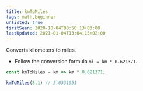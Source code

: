 ```yaml
---
title: kmToMiles
tags: math,beginner
unlisted: true
firstSeen: 2020-10-04T00:50:13+03:00
lastUpdated: 2021-01-04T13:04:15+02:00
---
```


Converts kilometers to miles.

- Follow the conversion formula `mi = km * 0.621371`.

```js
const kmToMiles = km => km * 0.621371;
```

```js
kmToMiles(8.1) // 5.0331051
```
